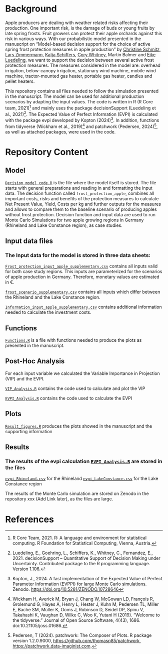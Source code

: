 # Background
Apple producers are dealing with weather related risks affecting their production. One important risk, is the damage of buds or young fruits by late spring frosts. Fruit growers can protect their apple orchards against this risk in various ways. With our probabilistic model presented in the manuscript on “Model-based decision support for the choice of active spring frost protection measures in apple production” by [Christine Schmitz](https://github.com/ChristineSchmitz), [Lars Zimmermann](https://github.com/Lars-Zimmermann), [Katja Schiffers](https://github.com/katjaschiffers), [Cory Whitney](https://github.com/CWWhitney), Martin Balmer and [Eike Luedeling](https://github.com/eikeluedeling), we want to support the decision between several active frost protection measures. The measures considered in the model are: overhead irrigation, below-canopy irrigation, stationary wind machine, mobile wind machine, tractor-mounted gas heater, portable gas heater, candles and pellet heaters. 

This repository contains all files needed to follow the simulation presented in the manuscript. The model can be used for additional production scenarios by adapting the input values. 
The code is written in R (R Core team, 2021)[^1] and mainly uses the package decisionSupport (Luedeling et al., 2021)[^2]. The Expected Value of Perfect Information (EVPI) is calculated with the package evpi developed by Kopton (2024)[^3]. In addition, functions from tidyverse (Wickham et al., 2019)[^4] and patchwork (Pedersen, 2024)[^5], as well as attached packages, were used in the code.

# Repository Content
## Model
[`Decision_model_code.R`](https://github.com/ChristineSchmitz/Supporting_Information_DA_Frost_Protection/blob/main/Decision_model_code.R) is the file where the model itself is stored. The file starts with general preparations and reading in and formatting the input data. The decision function called `frost_protection_apple`, combines all important costs, risks and benefits of the protection measures to calculate Net Present Value, Yield, Costs per kg and further outputs for the measures and allows to compare them to the baseline scenario of producing apples without frost protection. Decision function and input data are used to run Monte Carlo Simulations for two apple growing regions in Germany (Rhineland and Lake Constance region), as case studies. 

## Input data files
### The Input data for the model is stored in three data sheets:
[`Frost_protection_input_apple_supplementary.csv`](https://github.com/ChristineSchmitz/Supporting_Information_DA_Frost_Protection/blob/main/Frost_protection_input_apple_supplementary.csv) contains all inputs valid for both case study regions. This inputs are parameterized for the scenarios of apple production in Germany. Therefore, monetary values are estimated in €. 

[`frost_scenario_supplementary.csv`](https://github.com/ChristineSchmitz/Supporting_Information_DA_Frost_Protection/blob/main/frost_scenario_supplementary.csv) contains all inputs which differ between the Rhineland and the Lake Constance region. 

[`Information_input_apple_supplementary.csv`](https://github.com/ChristineSchmitz/Supporting_Information_DA_Frost_Protection/blob/main/Information_input_apple_supplementary.csv) contains additional information needed to calculate the investment costs. 

## Functions
[`Functions.R`](https://github.com/ChristineSchmitz/Supporting_Information_DA_Frost_Protection/blob/main/Functions.R) is a file with functions needed to produce the plots as presented in the manuscript. 
## Post-Hoc Analysis
For each input variable we calculated the Variable Importance in Projection (VIP) and the EVPI. 

[`VIP_Analysis.R`](https://github.com/ChristineSchmitz/Supporting_Information_DA_Frost_Protection/blob/main/VIP_Analysis.R) contains the code used to calculate and plot the VIP

[`EVPI_Analysis.R`](https://github.com/ChristineSchmitz/Supporting_Information_DA_Frost_Protection/blob/main/EVPI_Analysis.R) contains the code used to calculate the EVPI
## Plots
[`Result_figures.R`](https://github.com/ChristineSchmitz/Supporting_Information_DA_Frost_Protection/blob/main/Result_figures.R) produces the plots showed in the manuscript and the supporting information
## Results
### The results of the evpi calculation [`EVPI_Analysis.R`](https://github.com/ChristineSchmitz/Supporting_Information_DA_Frost_Protection/blob/main/EVPI_Analysis.R) are stored in the files

[`evpi_Rhineland.csv`](https://github.com/ChristineSchmitz/Supporting_Information_DA_Frost_Protection/blob/main/evpi_Rhineland.csv) for the Rhineland
[`evpi_LakeConstance.csv`](https://github.com/ChristineSchmitz/Supporting_Information_DA_Frost_Protection/blob/main/evpi_LakeConstance.csv) for the Lake Constance region

The results of the Monte Carlo simulation are stored on Zenodo in the repository xxx (Add Link later), as the files are large. 

# References
[^1]: R Core Team, 2021. R: A language and environment for statistical computing. R Foundation for Statistical Computing, Vienna, Austria.
[^2]: Luedeling, E., Goehring, L., Schiffers, K., Whitney, C., Fernandez, E., 2021. decisionSupport – Quantitative Support of Decision Making under Uncertainty. Contributed package to the R programming language. Version 1.106.
[^3]: Kopton, J., 2024. A fast implementation of the Expected Value of Perfect Parameter Information (EVPPI) for large Monte Carlo simulations. Zenodo. https://doi.org/10.5281/ZENODO.10728646
[^4]: Wickham H, Averick M, Bryan J, Chang W, McGowan LD, François R, Grolemund G, Hayes A, Henry L, Hester J, Kuhn M, Pedersen TL, Miller E, Bache SM, Müller K, Ooms J, Robinson D, Seidel DP, Spinu V, Takahashi K, Vaughan D, Wilke C, Woo K, Yutani H (2019). “Welcome to the tidyverse.” Journal of Open Source Software, 4(43), 1686. doi:10.21105/joss.01686.
[^5]: Pedersen, T (2024). patchwork: The Composer of Plots. R package version 1.2.0.9000, https://github.com/thomasp85/patchwork, https://patchwork.data-imaginist.com.
